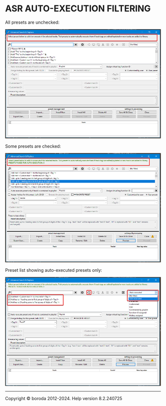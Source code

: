# ASR AUTO-EXECUTION FILTERING

All presets are unchecked:

![Image](lib/ASR-not-ticked.png)

Some presets are checked:

![Image](lib/ASR-ticked.png)

Preset list showing auto-executed presets only:

![Image](lib/ASR-ticked-filtered.png)

***

Copyright © boroda 2012-2024. Help version 8.2.240725